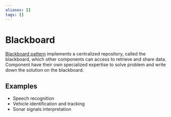 ```yaml
---
aliases: []
tags: []
---
```


# Blackboard

[Blackboard pattern](https://wikipedia.org/wiki/blackboard_(design_pattern)) implements a centralized repository, called the blackboard, which other components can access to retrieve and share data. Component have their own specialized expertise to solve problem and write down the solution on the blackboard.

## Examples

- Speech recognition
- Vehicle identification and tracking
- Sonar signals interpretation